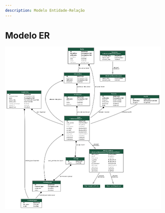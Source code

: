 ```yaml
---
description: Modelo Entidade-Relação
---
```


# Modelo ER

![](../.gitbook/assets/myschool_erd.png)

